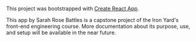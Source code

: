 This project was bootstrapped with [Create React App](https://github.com/facebookincubator/create-react-app).

This app by Sarah Rose Battles is a capstone project of the Iron Yard's front-end engineering course. More documentation about its purpose, use, and setup will be available in the near future.
